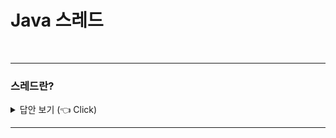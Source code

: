 # Java 스레드
<br>

-----------------------

### 스레드란?

<details>
   <summary> 답안 보기 (👈 Click)</summary>
<br />

+ 스레드란 프로세스의 자원을 받아서 실제 작업을 수행하는 단위를 의미합니다. <br> 
  이 때, 둘 이상의 쓰레드를 가진 프로세스를 멀티 스레드 프로세스(multi-thread process)라고 합니다. 
</details>

-----------------------


